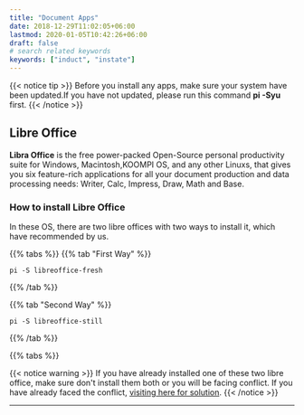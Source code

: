 ```yaml
---
title: "Document Apps"
date: 2018-12-29T11:02:05+06:00
lastmod: 2020-01-05T10:42:26+06:00
draft: false
# search related keywords
keywords: ["induct", "instate"]
---
```



{{< notice tip >}}
Before you install any apps, make sure your system have been updated.If you have not updated, please run this command **pi -Syu** first.
{{< /notice >}}

## Libre Office
**Libra Office** is the free power-packed Open-Source personal productivity suite for Windows, Macintosh,KOOMPI OS, and any other Linuxs, that gives you six feature-rich applications for all your document production and data processing needs: Writer, Calc, Impress, Draw, Math and Base.

### How to install Libre Office
In these OS, there are two libre offices with two ways to install it, which have recommended by us.

{{% tabs %}}
  {{% tab "First Way" %}}
   ```
pi -S libreoffice-fresh  
   ```
  {{% /tab %}}

  {{% tab "Second Way" %}}
  ```
 pi -S libreoffice-still  
  ```
  {{% /tab %}}

{{% tabs %}}

{{< notice warning >}}
If you have already installed one of these two libre office, make sure don't install them both or you will be facing conflict. If you have already faced the conflict, [visiting here for solution](#).
{{< /notice >}}

---
